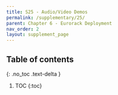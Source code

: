 ```yaml
---
title: S25 - Audio/Video Demos
permalink: /supplementary/25/
parent: Chapter 6 - Eurorack Deployment
nav_order: 2
layout: supplement_page
---
```


## Table of contents
{: .no_toc .text-delta }

1. TOC
{:toc}